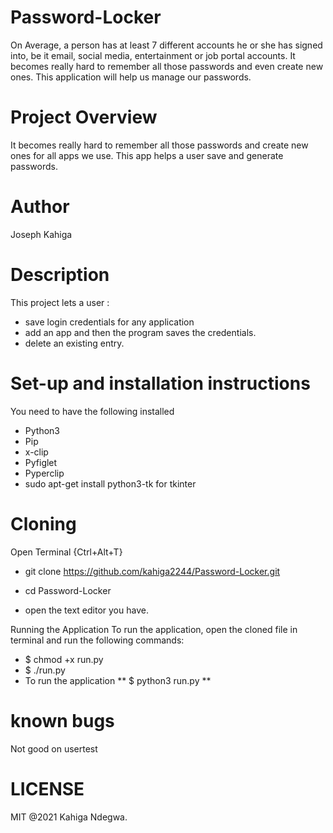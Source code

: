 # Password-Locker
On Average, a person has at least 7 different accounts he or she has signed into, be it email, social media, entertainment or job portal accounts. It becomes really hard to remember all those passwords and even create new ones. This application will help us manage our passwords.
# Project Overview
It becomes really hard to remember all those passwords and create new ones for all apps we use. This app helps a user save and generate passwords.

# Author
Joseph Kahiga
# Description
This project lets a user :
* save login credentials for any application
* add an app and then the program saves the credentials.
* delete an existing entry.

# Set-up and installation instructions
You need to have the following installed
* Python3
* Pip
* x-clip
* Pyfiglet
* Pyperclip
* sudo apt-get install python3-tk for tkinter

 # Cloning
Open Terminal {Ctrl+Alt+T}

* git clone https://github.com/kahiga2244/Password-Locker.git

* cd Password-Locker

* open the text editor you have.

Running the Application
To run the application, open the cloned file in terminal and run the following commands:

* $ chmod +x run.py
* $ ./run.py
* To run the application ** $ python3 run.py **

# known bugs
 Not good on usertest
 
 # LICENSE
 MIT @2021 Kahiga Ndegwa.

